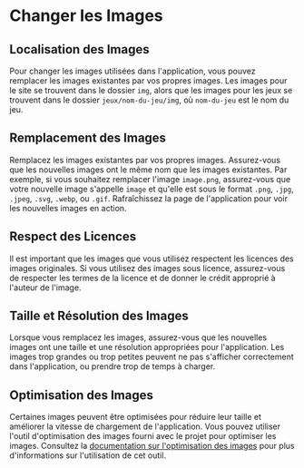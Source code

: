 # Changer les Images

## Localisation des Images

Pour changer les images utilisées dans l'application, vous pouvez remplacer les images existantes par vos propres images. Les images pour le site se trouvent dans le dossier `img`, alors que les images pour les jeux se trouvent dans le dossier `jeux/nom-du-jeu/img`, où `nom-du-jeu` est le nom du jeu.

## Remplacement des Images

Remplacez les images existantes par vos propres images. Assurez-vous que les nouvelles images ont le même nom que les images existantes. Par exemple, si vous souhaitez remplacer l'image `image.png`, assurez-vous que votre nouvelle image s'appelle `image` et qu'elle est sous le format `.png`, `.jpg`, `.jpeg`, `.svg`, `.webp`, ou `.gif`. Rafraîchissez la page de l'application pour voir les nouvelles images en action.

## Respect des Licences

Il est important que les images que vous utilisez respectent les licences des images originales. Si vous utilisez des images sous licence, assurez-vous de respecter les termes de la licence et de donner le crédit approprié à l'auteur de l'image.

## Taille et Résolution des Images

Lorsque vous remplacez les images, assurez-vous que les nouvelles images ont une taille et une résolution appropriées pour l'application. Les images trop grandes ou trop petites peuvent ne pas s'afficher correctement dans l'application, ou prendre trop de temps à charger.

## Optimisation des Images

Certaines images peuvent être optimisées pour réduire leur taille et améliorer la vitesse de chargement de l'application. Vous pouvez utiliser l'outil d'optimisation des images fourni avec le projet pour optimiser les images. Consultez la [documentation sur l'optimisation des images](../outils/optimisation.md) pour plus d'informations sur l'utilisation de cet outil.
